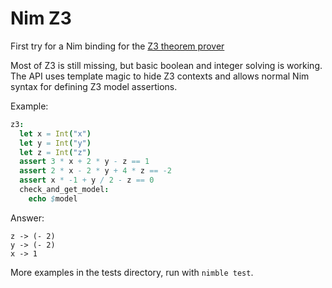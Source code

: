 
# Nim Z3

First try for a Nim binding for the [Z3 theorem prover](https://github.com/Z3Prover/z3)

Most of Z3 is still missing, but basic boolean and integer solving is working. The API uses template magic to hide Z3 contexts and allows normal Nim syntax for defining Z3 model assertions.

Example:

```nim
z3:
  let x = Int("x")
  let y = Int("y")
  let z = Int("z")
  assert 3 * x + 2 * y - z == 1
  assert 2 * x - 2 * y + 4 * z == -2
  assert x * -1 + y / 2 - z == 0
  check_and_get_model:
    echo $model
```

Answer:

```
z -> (- 2)
y -> (- 2)
x -> 1
```

More examples in the tests directory, run with `nimble test`.
